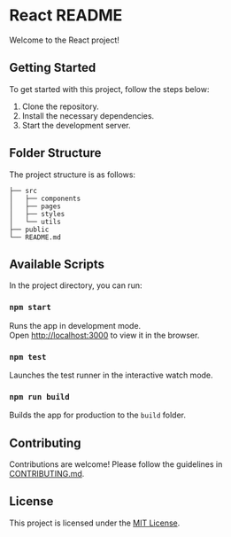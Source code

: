 # React README

Welcome to the React project!

## Getting Started

To get started with this project, follow the steps below:

1. Clone the repository.
2. Install the necessary dependencies.
3. Start the development server.

## Folder Structure

The project structure is as follows:

```
├── src
│   ├── components
│   ├── pages
│   ├── styles
│   └── utils
├── public
└── README.md
```

## Available Scripts

In the project directory, you can run:

### `npm start`

Runs the app in development mode.\
Open [http://localhost:3000](http://localhost:3000) to view it in the browser.

### `npm test`

Launches the test runner in the interactive watch mode.

### `npm run build`

Builds the app for production to the `build` folder.

## Contributing

Contributions are welcome! Please follow the guidelines in [CONTRIBUTING.md](./CONTRIBUTING.md).

## License

This project is licensed under the [MIT License](https://opensource.org/licenses/MIT).
